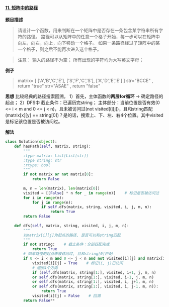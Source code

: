 #### [11. 矩阵中的路径](https://www.acwing.com/problem/content/21/)
**题目描述**
> 请设计一个函数，用来判断在一个矩阵中是否存在一条包含某字符串所有字符的路径。
路径可以从矩阵中的任意一个格子开始，每一步可以在矩阵中向左，向右，向上，向下移动一个格子。
如果一条路径经过了矩阵中的某一个格子，则之后不能再次进入这个格子。

> 注意：
输入的路径不为空；
所有出现的字符均为大写英文字母；

**例子**
> matrix=
[
  ['A','B','C','E'],
  ['S','F','C','S'],
  ['A','D','E','E']
]
str="BCCE" , return "true" 
str="ASAE" , return "false"

**思想**
比较经典的路径搜索回溯。
1）首先，主体函数的**两层for循环** → 确定路径的起点；
2）DFS中
截止条件：已遍历完string；
主体部分：当前位置是否有效(0 <= i < m and 0 <= j < n)，且未被访问过(not visited[i][j])，且和string匹配(matrix[x][y] == string[0])？是的话，搜索上、下、左、右4个位置。其中visited是标记该位置是否被访问过。

**解法**
```python
class Solution(object):
    def hasPath(self, matrix, string):
        """
        :type matrix: List[List[str]]
        :type string: str
        :rtype: bool
        """
        if not matrix or not matrix[0]:
            return False
            
        m, n = len(matrix), len(matrix[0])
        visited = [[False] * n for _ in range(m)]    # 标记是否被访问过
        for i in range(m):
            for j in range(n):
                if self.dfs(matrix, string, visited, i, j, m, n):
                    return True
        return False
    
    def dfs(self, matrix, string, visited, i, j, m, n):
        """
        以matrix[i][j]为起点的路径, 是否可以和string匹配
        """
        if not string:    # 截止条件：全部匹配完成
            return True
        # 如果路径的起点未被访问过, 且和string[0]匹配
        if 0 <= i < m and 0 <= j < n and not visited[i][j] and matrix[i][j] == string[0]:
            visited[i][j] = True    # 标记(i, j)已访问
            # 遍历4个方向
            if (self.dfs(matrix, string[1:], visited, i+1, j, m, n) 
            or self.dfs(matrix, string[1:], visited, i-1, j, m, n) 
            or self.dfs(matrix, string[1:], visited, i, j+1, m, n) 
            or self.dfs(matrix, string[1:], visited, i, j-1, m, n)):
                return True
            visited[i][j] = False    # 回溯
        return False**
```